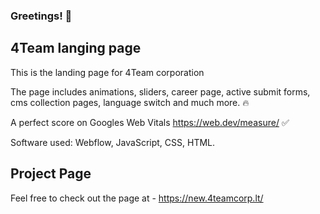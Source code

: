 ### Greetings! :wave:

## 4Team langing page
This is the landing page for 4Team corporation

The page includes animations, sliders, career page, active submit forms, cms collection pages, language switch and much more. :fire:

A perfect score on Googles Web Vitals https://web.dev/measure/  :white_check_mark:

Software used: Webflow, JavaScript, CSS, HTML.

## Project Page

Feel free to check out the page at - https://new.4teamcorp.lt/
